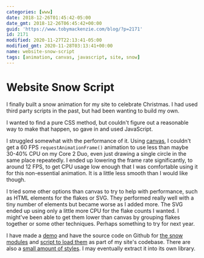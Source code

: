 ```yaml
---
categories: [www]
date: 2018-12-26T01:45:42-05:00
date_gmt: 2018-12-26T06:45:42+00:00
guid: 'https://www.tobymackenzie.com/blog/?p=2171'
id: 2171
modified: 2020-11-27T22:13:41-05:00
modified_gmt: 2020-11-28T03:13:41+00:00
name: website-snow-script
tags: [animation, canvas, javascript, site, snow]
---
```


Website Snow Script
===================

I finally built a snow animation for my site to celebrate Christmas.<!--more-->  I had used third party scripts in the past, but had been wanting to build my own.

I wanted to find a pure CSS method, but couldn't figure out a reasonable way to make that happen, so gave in and used JavaScript.

I struggled somewhat with the performance of it.  Using [canvas](https://developer.mozilla.org/en-US/docs/Web/API/Canvas_API), I couldn't get a 60 FPS `requestAnimationFrame()` animation to use less than maybe 30-40% CPU on my Core 2 Duo, even just drawing a single circle in the same place repeatedly.  I ended up lowering the frame rate significantly, to around 12 FPS, to get CPU usage low enough that I was comfortable using it for this non-essential animation.  It is a little less smooth than I would like though.

I tried some other options than canvas to try to help with performance, such as HTML elements for the flakes or SVG.  They performed really well with a tiny number of elements but became worse as I added more.  The SVG ended up using only a little more CPU for the flake counts I wanted.  I might've been able to get them lower than canvas by grouping flakes together or some other techniques.  Perhaps something to try for next year.

I have made a [demo](https://www.tobymackenzie.com/examples/www/snow/) and have the source code on Github for [the snow modules](https://github.com/tobymackenzie/site-tobymackenzie.com/tree/ccb72acceba16b1e6bfe2fd407e4d8e0b4ab2989/src/PublicApp/scripts/modules/snow) and [script to load them](https://github.com/tobymackenzie/site-tobymackenzie.com/blob/ccb72acceba16b1e6bfe2fd407e4d8e0b4ab2989/src/PublicApp/scripts/christmas.js) as part of my site's codebase.  There are also a [small amount of styles](https://github.com/tobymackenzie/site-tobymackenzie.com/blob/ccb72acceba16b1e6bfe2fd407e4d8e0b4ab2989/src/PublicApp/styles/builds/christmas.scss).  I may eventually extract it into its own library.
